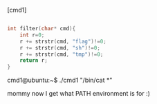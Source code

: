    
[cmd1] 

```C++

int filter(char* cmd){
	int r=0;
	r += strstr(cmd, "flag")!=0;
	r += strstr(cmd, "sh")!=0;
	r += strstr(cmd, "tmp")!=0;
	return r;
}

```
cmd1@ubuntu:~$ ./cmd1 "/bin/cat *"

mommy now I get what PATH environment is for :)
